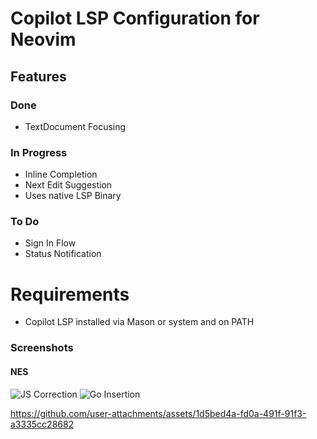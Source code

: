 # Copilot LSP Configuration for Neovim

## Features

### Done

- TextDocument Focusing

### In Progress

- Inline Completion
- Next Edit Suggestion
- Uses native LSP Binary

### To Do

- Sign In Flow
- Status Notification

# Requirements

- Copilot LSP installed via Mason or system and on PATH

### Screenshots

#### NES
![JS Correction](https://github.com/user-attachments/assets/8941f8f9-7d1b-4521-b8e9-f1dcd12d31e9)
![Go Insertion](https://github.com/user-attachments/assets/2c0c4ad9-873b-4860-9eff-ecdb76007234)

https://github.com/user-attachments/assets/1d5bed4a-fd0a-491f-91f3-a3335cc28682
